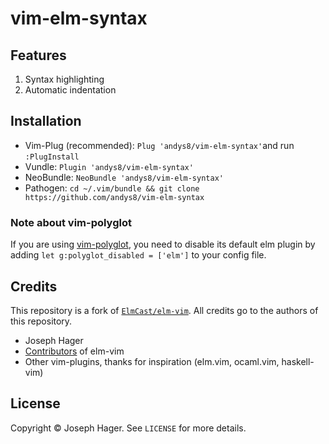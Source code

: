 # vim-elm-syntax

## Features

1. Syntax highlighting
1. Automatic indentation

## Installation

- Vim-Plug (recommended): `Plug 'andys8/vim-elm-syntax'`and run `:PlugInstall`
- Vundle: `Plugin 'andys8/vim-elm-syntax'`
- NeoBundle: `NeoBundle 'andys8/vim-elm-syntax'`
- Pathogen: `cd ~/.vim/bundle && git clone https://github.com/andys8/vim-elm-syntax`

### Note about vim-polyglot

If you are using [vim-polyglot](https://github.com/sheerun/vim-polyglot), you need to disable its default elm plugin by adding `let g:polyglot_disabled = ['elm']` to your config file.

## Credits

This repository is a fork of [`ElmCast/elm-vim`](https://github.com/ElmCast/elm-vim).
All credits go to the authors of this repository.

- Joseph Hager
- [Contributors](https://github.com/elmcast/elm-vim/graphs/contributors) of elm-vim
- Other vim-plugins, thanks for inspiration (elm.vim, ocaml.vim, haskell-vim)

## License

Copyright © Joseph Hager. See `LICENSE` for more details.
